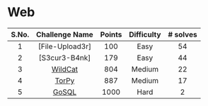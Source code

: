 # Web

|S.No.| Challenge Name | Points | Difficulty |# solves|
|:---:|:--------------:|:------:|:----------:|:-----:|
|1| [File-Upload3r]| 100 | Easy       | 54    |
| 2| [S3cur3-B4nk]| 179| Easy|44|
|3|[WildCat](WildCat)| 804| Medium| 22|
|4|[TorPy](TorPy/)|887| Medium| 17|
|5|[GoSQL](GoSQL/)|1000|Hard|2|
